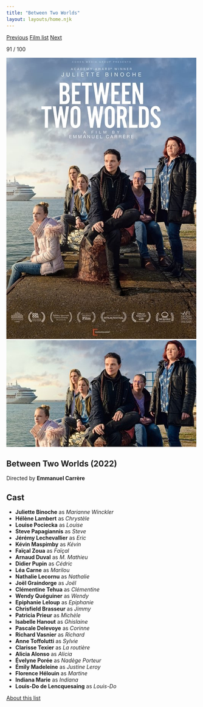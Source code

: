```yaml
---
title: "Between Two Worlds"
layout: layouts/home.njk
---
```


<nav class="films">
  <a class="prev" href="../the-tragedy-of-macbeth">Previous</a>
  <a href="../">Film list</a>
  <a class="next" href="../eo">Next</a>
</nav>

<p>91 / 100</p>

<article class="film">
  <div class="backdrop-and-poster">
    <img class="poster" src="../films/posters/between-two-worlds.jpg" alt="">
    <img class="backdrop" src="../films/backdrops/between-two-worlds.jpg" alt="">
  </div>

  <h1>Between Two Worlds (2022)</h1>

  <p class="director">
    Directed by <strong>Emmanuel Carrère</strong>
  </p>


  <h2>
    Cast
  </h2>
  <ul>
    <li><strong>Juliette Binoche</strong> as <em>Marianne Winckler</em></li>
<li><strong>Hélène Lambert</strong> as <em>Chrystèle</em></li>
<li><strong>Louise Pociecka</strong> as <em>Louise</em></li>
<li><strong>Steve Papagiannis</strong> as <em>Steve</em></li>
<li><strong>Jérémy Lechevallier</strong> as <em>Eric</em></li>
<li><strong>Kévin Maspimby</strong> as <em>Kévin</em></li>
<li><strong>Faïçal Zoua</strong> as <em>Faïçal</em></li>
<li><strong>Arnaud Duval</strong> as <em>M. Mathieu</em></li>
<li><strong>Didier Pupin</strong> as <em>Cédric</em></li>
<li><strong>Léa Carne</strong> as <em>Marilou</em></li>
<li><strong>Nathalie Lecornu</strong> as <em>Nathalie</em></li>
<li><strong>Joël Graindorge</strong> as <em>Joël</em></li>
<li><strong>Clémentine Tehua</strong> as <em>Clémentine</em></li>
<li><strong>Wendy Quéguiner</strong> as <em>Wendy</em></li>
<li><strong>Epiphanie Leloup</strong> as <em>Epiphanie</em></li>
<li><strong>Chrisfield Brasseur</strong> as <em>Jimmy</em></li>
<li><strong>Patricia Prieur</strong> as <em>Michèle</em></li>
<li><strong>Isabelle Hanout</strong> as <em>Ghislaine</em></li>
<li><strong>Pascale Delevoye</strong> as <em>Corinne</em></li>
<li><strong>Richard Vasnier</strong> as <em>Richard</em></li>
<li><strong>Anne Toffolutti</strong> as <em>Sylvie</em></li>
<li><strong>Clarisse Texier</strong> as <em>La routière</em></li>
<li><strong>Alicia Alonso</strong> as <em>Alicia</em></li>
<li><strong>Évelyne Porée</strong> as <em>Nadège Porteur</em></li>
<li><strong>Émily Madeleine</strong> as <em>Justine Leroy</em></li>
<li><strong>Florence Hélouin</strong> as <em>Martine</em></li>
<li><strong>Indiana Marie</strong> as <em>Indiana</em></li>
<li><strong>Louis-Do de Lencquesaing</strong> as <em>Louis-Do</em></li>
  </ul>
</article>
<footer>
  <a href="../about">About this list</a>
</footer>
